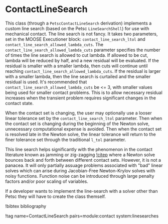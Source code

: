 # ContactLineSearch

This class (through a `PetscContactLineSearch` derivation) implements a custom
line search (based on the Petsc `LineSearchShell`) for use with mechanical
contact. The line search is not fancy. It takes two parameters, set in the MOOSE
Executioner block: `contact_line_search_ltol` and
`contact_line_search_allowed_lambda_cuts`. The
`contact_line_search_allowed_lambda_cuts` parameter specifies the number of
times the line search is allowed to cut lambda. If allowed to be cut, lambda
will be reduced by half, and a new residual will be evaluated. If the residual
is smaller with a smaller lambda, then cuts will continue until reaching
`contact_line_search_allowed_lambda_cuts`. If the residual is larger with a
smaller lambda, then the line search is curtailed and the smaller residual is
used. It's recommended that `contact_line_search_allowed_lambda_cuts` be <= 3,
with smaller values being used for smaller contact problems. This is to allow
necessary residual increases when the transient problem requires significant
changes in the contact state.

When the contact set is changing, the user may optionally use a looser linear tolerance set by
the `contact_line_search_ltol` parameter. Then when the contact set is changing during the
beginning of the Newton solve, unnecessary computational expense is avoided. Then when the
contact set is resolved late in the Newton solve, the linear tolerance will return to the finer
tolerance set through the traditional `l_tol` parameter.

This line search helps significantly with the phenomenon in the contact
literature known as jamming or zig-zagging [!citep](wriggers2006computational)
where a Newton solve bounces back and forth between
different contact sets. However, it is not a panacea. It will only partially
assuage problems associated with "bad" linear solves which can arise during
Jacobian-Free Newton-Krylov solves with noisy functions. Function noise can be
introduced through large penalty factors and/or poor scaling of variables.

If a developer wants to implement the line-search with a solver other than Petsc
they will have to create the class themself.

!bibtex bibliography

!tag name=ContactLineSearch pairs=module:contact system:linesearches
